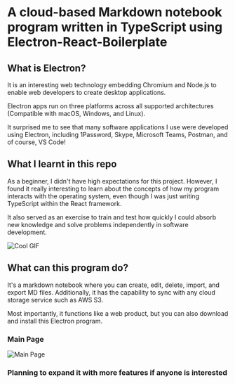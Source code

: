 # A cloud-based Markdown notebook program written in TypeScript using Electron-React-Boilerplate
## What is Electron? 
It is an interesting web technology embedding Chromium and Node.js to enable web developers to create desktop applications.

Electron apps run on three platforms across all supported architectures (Compatible with macOS, Windows, and Linux).

It surprised me to see that many software applications I use were developed using Electron, including 1Password, Skype, Microsoft Teams, Postman, and of course, VS Code!

## What I learnt in this repo
As a beginner, I didn't have high expectations for this project. However, I found it really interesting to learn about the concepts of how my program interacts with the operating system, even though I was just writing TypeScript within the React framework. 

It also served as an exercise to train and test how quickly I could absorb new knowledge and solve problems independently in software development.

![Cool GIF](https://github.com/RoyLuoNanjing/react-student-life-UK-achievements/blob/master/src/gif/login.gif)


## What can this program do? 
It's a markdown notebook where you can create, edit, delete, import, and export MD files. Additionally, it has the capability to sync with any cloud storage service such as AWS S3.

Most importantly, it functions like a web product, but you can also download and install this Electron program.

### Main Page
![Main Page](https://[example.com/image.jpg](https://github.com/RoyLuoNanjing/electron-react-cloud-notebook/blob/main/assets/images/mainPage.png))

### Planning to expand it with more features if anyone is interested
